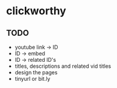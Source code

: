 # clickworthy

## TODO
* youtube link -> ID
* ID -> embed
* ID -> related ID's
* titles, descriptions and related vid titles
* design the pages
* tinyurl or bit.ly
